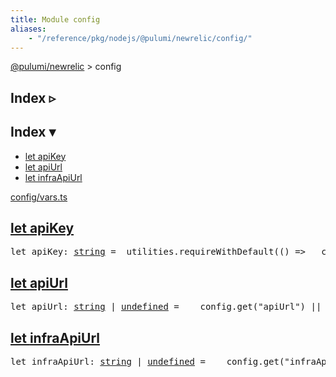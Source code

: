 ```yaml
---
title: Module config
aliases:
    - "/reference/pkg/nodejs/@pulumi/newrelic/config/"
---
```


<!-- WARNING: this page was generated by a tool. Do not edit it by hand. -->
<!-- To change it, please see https://github.com/pulumi/docs/tree/master/tools/tscdocgen. -->

<a href="../">@pulumi/newrelic</a> &gt; config

<div class="toggleVisible">
<div class="collapsed">
<h2 class="pdoc-module-header toggleButton" title="Click to show Index">Index ▹</h2>
</div>
<div class="expanded">
<h2 class="pdoc-module-header toggleButton" title="Click to hide Index">Index ▾</h2>
<div class="pdoc-module-contents">
<ul>
<li><a href="#apiKey">let apiKey</a></li>
<li><a href="#apiUrl">let apiUrl</a></li>
<li><a href="#infraApiUrl">let infraApiUrl</a></li>
</ul>

<a href="https://github.com/pulumi/pulumi-newrelic/blob/b45b9a5710a9395432fd6671108c5ab1f93f940e/sdk/nodejs/config/vars.ts">config/vars.ts</a> 
</div>
</div>
</div>


<h2 class="pdoc-module-header" id="apiKey">
<a class="pdoc-member-name" href="https://github.com/pulumi/pulumi-newrelic/blob/b45b9a5710a9395432fd6671108c5ab1f93f940e/sdk/nodejs/config/vars.ts#L9">let <b>apiKey</b></a>
</h2>
<div class="pdoc-module-contents">
<pre class="highlight"><span class='kd'>let</span> apiKey: <span class='kd'><a href='https://developer.mozilla.org/en-US/docs/Web/JavaScript/Reference/Global_Objects/String'>string</a></span> = <span class='s2'> utilities.requireWithDefault(() =&gt; __config.require(&#34;apiKey&#34;), utilities.getEnv(&#34;NEWRELIC_API_KEY&#34;))</span>;</pre>
</div>
<h2 class="pdoc-module-header" id="apiUrl">
<a class="pdoc-member-name" href="https://github.com/pulumi/pulumi-newrelic/blob/b45b9a5710a9395432fd6671108c5ab1f93f940e/sdk/nodejs/config/vars.ts#L10">let <b>apiUrl</b></a>
</h2>
<div class="pdoc-module-contents">
<pre class="highlight"><span class='kd'>let</span> apiUrl: <span class='kd'><a href='https://developer.mozilla.org/en-US/docs/Web/JavaScript/Reference/Global_Objects/String'>string</a></span> | <span class='kd'><a href='https://developer.mozilla.org/en-US/docs/Web/JavaScript/Reference/Global_Objects/undefined'>undefined</a></span> = <span class='s2'> __config.get(&#34;apiUrl&#34;) || (utilities.getEnv(&#34;NEWRELIC_API_URL&#34;) || &#34;https://api.newrelic.com/v2&#34;)</span>;</pre>
</div>
<h2 class="pdoc-module-header" id="infraApiUrl">
<a class="pdoc-member-name" href="https://github.com/pulumi/pulumi-newrelic/blob/b45b9a5710a9395432fd6671108c5ab1f93f940e/sdk/nodejs/config/vars.ts#L11">let <b>infraApiUrl</b></a>
</h2>
<div class="pdoc-module-contents">
<pre class="highlight"><span class='kd'>let</span> infraApiUrl: <span class='kd'><a href='https://developer.mozilla.org/en-US/docs/Web/JavaScript/Reference/Global_Objects/String'>string</a></span> | <span class='kd'><a href='https://developer.mozilla.org/en-US/docs/Web/JavaScript/Reference/Global_Objects/undefined'>undefined</a></span> = <span class='s2'> __config.get(&#34;infraApiUrl&#34;) || (utilities.getEnv(&#34;NEWRELIC_INFRA_API_URL&#34;) || &#34;https://infra-api.newrelic.com/v2&#34;)</span>;</pre>
</div>
